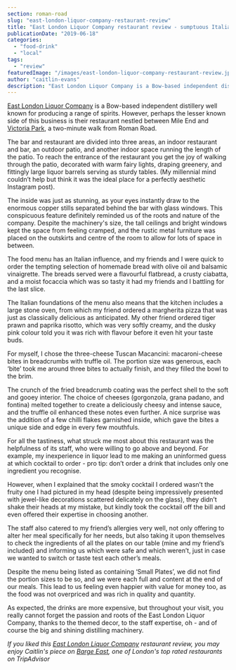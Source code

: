 ```yaml
---
section: roman-road
slug: "east-london-liquor-company-restaurant-review"
title: "East London Liquor Company restaurant review - sumptuous Italian bites in the heart of a distillery"
publicationDate: "2019-06-18"
categories: 
  - "food-drink"
  - "local"
tags: 
  - "review"
featuredImage: "/images/east-london-liquor-company-restaurant-review.jpg"
author: "caitlin-evans"
description: "East London Liquor Company is a Bow-based independent distillery well known for producing a range of spirits. However, perhaps the lesser known side of this business is their restaurant nestled between Mile End and Victoria Park, a two-minute walk from Roman Road."
---
```


[East London Liquor Company](https://romanroadlondon.com/alex-wolpert-east-london-liquor-company/) is a Bow-based independent distillery well known for producing a range of spirits. However, perhaps the lesser known side of this business is their restaurant nestled between Mile End and [Victoria Park](https://romanroadlondon.com/victoria-park-east-london-bow/), a two-minute walk from Roman Road.

The bar and restaurant are divided into three areas, an indoor restaurant and bar, an outdoor patio, and another indoor space running the length of the patio. To reach the entrance of the restaurant you get the joy of walking through the patio, decorated with warm fairy lights, draping greenery, and fittingly large liquor barrels serving as sturdy tables. (My millennial mind couldn’t help but think it was the ideal place for a perfectly aesthetic Instagram post).

The inside was just as stunning, as your eyes instantly draw to the enormous copper stills separated behind the bar with glass windows. This conspicuous feature definitely reminded us of the roots and nature of the company. Despite the machinery's size, the tall ceilings and bright windows kept the space from feeling cramped, and the rustic metal furniture was placed on the outskirts and centre of the room to allow for lots of space in between.

The food menu has an Italian influence, and my friends and I were quick to order the tempting selection of homemade bread with olive oil and balsamic vinaigrette. The breads served were a flavourful flatbread, a crusty ciabatta, and a moist focaccia which was so tasty it had my friends and I battling for the last slice.

The Italian foundations of the menu also means that the kitchen includes a large stone oven, from which my friend ordered a margherita pizza that was just as classically delicious as anticipated. My other friend ordered tiger prawn and paprika risotto, which was very softly creamy, and the dusky pink colour told you it was rich with flavour before it even hit your taste buds.

For myself, I chose the three-cheese Tuscan Macancini: macaroni-cheese bites in breadcrumbs with truffle oil. The portion size was generous, each ‘bite’ took me around three bites to actually finish, and they filled the bowl to the brim.

The crunch of the fried breadcrumb coating was the perfect shell to the soft and gooey interior. The choice of cheeses (gorgonzola, grana padano, and fontina) melted together to create a deliciously cheesy and intense sauce, and the truffle oil enhanced these notes even further. A nice surprise was the addition of a few chilli flakes garnished inside, which gave the bites a unique side and edge in every few mouthfuls.

For all the tastiness, what struck me most about this restaurant was the helpfulness of its staff, who were willing to go above and beyond. For example, my inexperience in liquor lead to me making an uninformed guess at which cocktail to order - pro tip: don’t order a drink that includes only one ingredient you recognise.

However, when I explained that the smoky cocktail I ordered wasn’t the fruity one I had pictured in my head (despite being impressively presented with jewel-like decorations scattered delicately on the glass), they didn’t shake their heads at my mistake, but kindly took the cocktail off the bill and even offered their expertise in choosing another.

The staff also catered to my friend’s allergies very well, not only offering to alter her meal specifically for her needs, but also taking it upon themselves to check the ingredients of all the plates on our table (mine and my friend’s included) and informing us which were safe and which weren’t, just in case we wanted to switch or taste test each other’s meals.

Despite the menu being listed as containing ‘Small Plates’, we did not find the portion sizes to be so, and we were each full and content at the end of our meals. This lead to us feeling even happier with value for money too, as the food was not overpriced and was rich in quality and quantity.

As expected, the drinks are more expensive, but throughout your visit, you really cannot forget the passion and roots of the East London Liquor Company, thanks to the themed decor, to the staff expertise, oh - and of course the big and shining distilling machinery.

_If you liked this [East London Liquor Company](https://eastlondonliquorcompany.com/) restaurant review, you may enjoy Caitlin's piece on [Barge East](https://romanroadlondon.com/barge-east-restaurant-review/), one of London's top rated restaurants on TripAdvisor_
